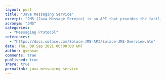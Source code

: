 ```yaml
---
layout: post
title: "Java Messaging Service"
excerpt: "JMS (Java Message Service) is an API that provides the facility to create, send and read messages. It provides loosely coupled, reliable and asynchronous communication."
acronym: "JMS"
categories:
  - "Messaging Protocol"
references:
  - "https://docs.solace.com/Solace-JMS-API/Solace-JMS-Overview.htm"
date: Thu, 09 Sep 2021 00:00:00 GMT
author: gvensan
comments: true
published: true
share: true
permalink: java-messaging-service
---
```

